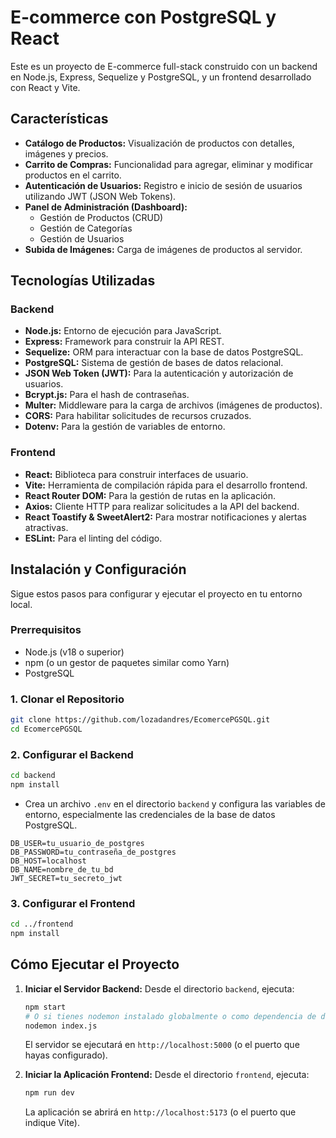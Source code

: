 # E-commerce con PostgreSQL y React

Este es un proyecto de E-commerce full-stack construido con un backend en Node.js, Express, Sequelize y PostgreSQL, y un frontend desarrollado con React y Vite.

## Características

- **Catálogo de Productos:** Visualización de productos con detalles, imágenes y precios.
- **Carrito de Compras:** Funcionalidad para agregar, eliminar y modificar productos en el carrito.
- **Autenticación de Usuarios:** Registro e inicio de sesión de usuarios utilizando JWT (JSON Web Tokens).
- **Panel de Administración (Dashboard):**
  - Gestión de Productos (CRUD)
  - Gestión de Categorías
  - Gestión de Usuarios
- **Subida de Imágenes:** Carga de imágenes de productos al servidor.

## Tecnologías Utilizadas

### Backend
- **Node.js:** Entorno de ejecución para JavaScript.
- **Express:** Framework para construir la API REST.
- **Sequelize:** ORM para interactuar con la base de datos PostgreSQL.
- **PostgreSQL:** Sistema de gestión de bases de datos relacional.
- **JSON Web Token (JWT):** Para la autenticación y autorización de usuarios.
- **Bcrypt.js:** Para el hash de contraseñas.
- **Multer:** Middleware para la carga de archivos (imágenes de productos).
- **CORS:** Para habilitar solicitudes de recursos cruzados.
- **Dotenv:** Para la gestión de variables de entorno.

### Frontend
- **React:** Biblioteca para construir interfaces de usuario.
- **Vite:** Herramienta de compilación rápida para el desarrollo frontend.
- **React Router DOM:** Para la gestión de rutas en la aplicación.
- **Axios:** Cliente HTTP para realizar solicitudes a la API del backend.
- **React Toastify & SweetAlert2:** Para mostrar notificaciones y alertas atractivas.
- **ESLint:** Para el linting del código.

## Instalación y Configuración

Sigue estos pasos para configurar y ejecutar el proyecto en tu entorno local.

### Prerrequisitos
- Node.js (v18 o superior)
- npm (o un gestor de paquetes similar como Yarn)
- PostgreSQL

### 1. Clonar el Repositorio
```bash
git clone https://github.com/lozadandres/EcomercePGSQL.git
cd EcomercePGSQL
```

### 2. Configurar el Backend
```bash
cd backend
npm install
```
- Crea un archivo `.env` en el directorio `backend` y configura las variables de entorno, especialmente las credenciales de la base de datos PostgreSQL.
```env
DB_USER=tu_usuario_de_postgres
DB_PASSWORD=tu_contraseña_de_postgres
DB_HOST=localhost
DB_NAME=nombre_de_tu_bd
JWT_SECRET=tu_secreto_jwt
```

### 3. Configurar el Frontend
```bash
cd ../frontend
npm install
```

## Cómo Ejecutar el Proyecto

1.  **Iniciar el Servidor Backend:**
    Desde el directorio `backend`, ejecuta:
    ```bash
    npm start 
    # O si tienes nodemon instalado globalmente o como dependencia de desarrollo
    nodemon index.js
    ```
    El servidor se ejecutará en `http://localhost:5000` (o el puerto que hayas configurado).

2.  **Iniciar la Aplicación Frontend:**
    Desde el directorio `frontend`, ejecuta:
    ```bash
    npm run dev
    ```
    La aplicación se abrirá en `http://localhost:5173` (o el puerto que indique Vite).
